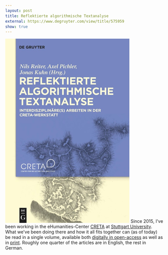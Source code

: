 ```yaml
---
layout: post
title: Reflektierte algorithmische Textanalyse
external: https://www.degruyter.com/view/title/575959
show: true
---
```


![Book-Cover](/assets/img/RTA-book.png) Since 2015, I've been working in the eHumanities-Center [CRETA](https://www.creta.uni-stuttgart.de) at [Stuttgart University](https://www.uni-stuttgart.de). What we've been doing there and how it all fits together can (as of today) be read in a single volume, available both [digitally in open-access](https://www.degruyter.com/view/title/575959) as well as in [print](https://www.amazon.de/dp/3110693852/). Roughly one quarter of the articles are in English, the rest in German.



